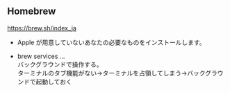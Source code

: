 ## Homebrew
https://brew.sh/index_ja
- Apple が用意していないあなたの必要なものをインストールします。

- brew services ...   
バックグラウンドで操作する。  
ターミナルのタブ機能がない→ターミナルを占領してしまう→バックグラウンドで起動しておく